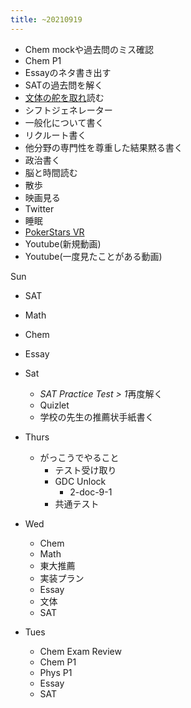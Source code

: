 ```yaml
---
title: ~20210919
---
```


* Chem mockや過去問のミス確認
* Chem P1
* Essayのネタ書き出す
* SATの過去問を解く
* [文体の舵を取れ](%E6%96%87%E4%BD%93%E3%81%AE%E8%88%B5%E3%82%92%E5%8F%96%E3%82%8C.md)読む
* シフトジェネレーター
* 一般化について書く
* リクルート書く
* 他分野の専門性を尊重した結果黙る書く
* 政治書く
* 脳と時間読む
* 散歩
* 映画見る
* Twitter
* 睡眠
* [PokerStars VR](PokerStars%20VR.md)
* Youtube(新規動画)
* Youtube(一度見たことがある動画)

Sun

* SAT

* Math

* Chem

* Essay

* Sat
  
  * *SAT Practice Test  > 1*再度解く
  * Quizlet
  * 学校の先生の推薦状手紙書く
* Thurs
  
  * がっこうでやること
    * テスト受け取り
    * GDC Unlock
      * 2-doc-9-1
    * 共通テスト
* Wed
  
  * Chem
  * Math
  * 東大推薦
  * 実装プラン
  * Essay
  * 文体
  * SAT
* Tues
  
  * Chem Exam Review
  * Chem P1
  * Phys P1
  * Essay
  * SAT
